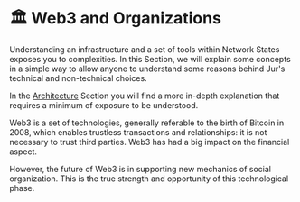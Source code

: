 # 🏛 Web3 and Organizations

Understanding an infrastructure and a set of tools within Network States exposes you to complexities. In this Section, we will explain some concepts in a simple way to allow anyone to understand some reasons behind Jur's technical and non-technical choices.

In the [Architecture](https://app.gitbook.com/s/e0gh1TDq8xPigDfix7j0/architecture) Section you will find a more in-depth explanation that requires a minimum of exposure to be understood.

Web3 is a set of technologies, generally referable to the birth of Bitcoin in 2008, which enables trustless transactions and relationships: it is not necessary to trust third parties. Web3 has had a big impact on the financial aspect.

However, the future of Web3 is in supporting new mechanics of social organization. This is the true strength and opportunity of this technological phase.
